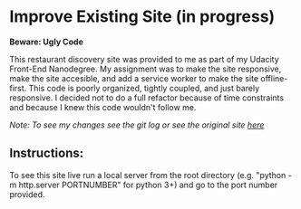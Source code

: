 # Improve Existing Site (in progress)

__Beware: Ugly Code__

This restaurant discovery site was provided to me as part of my Udacity Front-End Nanodegree. My assignment was to make the site responsive, make the site accesible, and add a service worker to make the site offline-first. This code is poorly organized, tightly coupled, and just barely responsive. I decided not to do a full refactor because of time constraints and because I knew this code wouldn't follow me. 

_Note: To see my changes see the git log or see the original site [here](https://github.com/udacity/mws-restaurant-stage-1)_

## Instructions:
To see this site live run a local server from the root directory (e.g. "python -m http.server PORTNUMBER" for python 3+) and go to the port number provided. 



